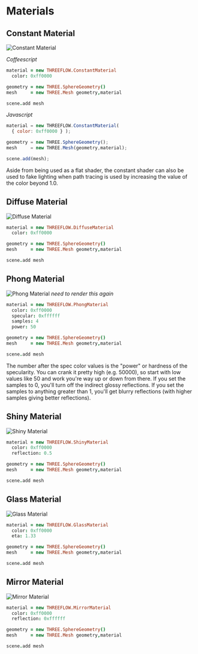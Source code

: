 # Materials

## Constant Material
![Constant Material](../../../examples/renders/materials_constant.png)

*Coffeescript*
```coffee
material = new THREEFLOW.ConstantMaterial
  color: 0xff0000

geometry = new THREE.SphereGeometry()
mesh     = new THREE.Mesh geometry,material

scene.add mesh
```

*Javascript*
```javascript
material = new THREEFLOW.ConstantMaterial(
  { color: 0xff0000 } );

geometry = new THREE.SphereGeometry();
mesh     = new THREE.Mesh(geometry,material);

scene.add(mesh);
```

Aside from being used as a flat shader, the constant shader can also be used to fake lighting when path tracing is
used by increasing the value of the color beyond 1.0.

## Diffuse Material
![Diffuse Material](../../../examples/renders/materials_diffuse.png)

```coffee
material = new THREEFLOW.DiffuseMaterial
  color: 0xff0000

geometry = new THREE.SphereGeometry()
mesh     = new THREE.Mesh geometry,material

scene.add mesh
```

## Phong Material
![Phong Material](../../../examples/renders/materials_phong.png)
*need to render this again*

```coffee
material = new THREEFLOW.PhongMaterial
  color: 0xff0000
  specular: 0xffffff
  samples: 4
  power: 50

geometry = new THREE.SphereGeometry()
mesh     = new THREE.Mesh geometry,material

scene.add mesh
```
The number after the spec color values is the "power" or hardness of the specularity. You can crank it pretty high
(e.g. 50000), so start with low values like 50 and work you're way up or down from there. If you set the samples
to 0, you'll turn off the indirect glossy reflections. If you set the samples to anything greater than 1, you'll get blurry
reflections (with higher samples giving better reflections).


## Shiny Material
![Shiny Material](../../../examples/renders/materials_shiny.png)

```coffee
material = new THREEFLOW.ShinyMaterial
  color: 0xff0000
  reflection: 0.5

geometry = new THREE.SphereGeometry()
mesh     = new THREE.Mesh geometry,material

scene.add mesh
```

## Glass Material
![Glass Material](../../../examples/renders/materials_glass.png)

```coffee
material = new THREEFLOW.GlassMaterial
  color: 0xff0000
  eta: 1.33

geometry = new THREE.SphereGeometry()
mesh     = new THREE.Mesh geometry,material

scene.add mesh
```

## Mirror Material
![Mirror Material](../../../examples/renders/materials_mirror.png)

```coffee
material = new THREEFLOW.MirrorMaterial
  color: 0xff0000
  reflection: 0xffffff

geometry = new THREE.SphereGeometry()
mesh     = new THREE.Mesh geometry,material

scene.add mesh
```

